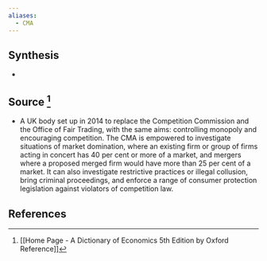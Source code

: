 ```yaml
---
aliases:
  - CMA
---
```

## Synthesis
- 
## Source [^1]
- A UK body set up in 2014 to replace the Competition Commission and the Office of Fair Trading, with the same aims: controlling monopoly and encouraging competition. The CMA is empowered to investigate situations of market domination, where an existing firm or group of firms acting in concert has 40 per cent or more of a market, and mergers where a proposed merged firm would have more than 25 per cent of a market. It can also investigate restrictive practices or illegal collusion, bring criminal proceedings, and enforce a range of consumer protection legislation against violators of competition law.
## References

[^1]: [[Home Page - A Dictionary of Economics 5th Edition by Oxford Reference]]